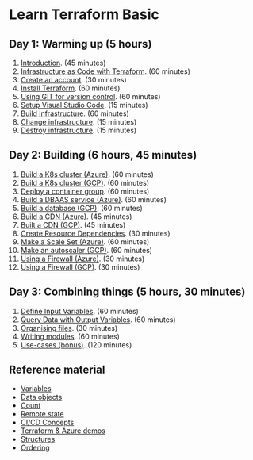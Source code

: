# Learn Terraform Basic

## Day 1: Warming up (5 hours)

1. [Introduction](introduction.md). (45 minutes)
2. [Infrastructure as Code with Terraform](infrastructure-as-code-with-terraform.md). (60 minutes)
3. [Create an account](create-an-account.md). (30 minutes)
4. [Install Terraform](install-terraform.md). (60 minutes)
5. [Using GIT for version control](using-git-for-version-control.md). (60 minutes)
6. [Setup Visual Studio Code](visual-studio-code.md). (15 minutes)
7. [Build infrastructure](build-infrastructure.md). (60 minutes)
8. [Change infrastructure](change-infrastructure.md). (15 minutes)
9. [Destroy infrastructure](destroy-infrastructure.md). (15 minutes)

## Day 2: Building (6 hours, 45 minutes)

1. [Build a K8s cluster (Azure)](build-infrastructure-k8s-cluster-azure.md). (60 minutes)
2. [Build a K8s cluster (GCP)](build-infrastructure-k8s-cluster-gcp.md). (60 minutes)
3. [Deploy a container group](build-infrastructure-container-group.md). (60 minutes)
4. [Build a DBAAS service (Azure)](build-infrastructure-dbaas.md). (60 minutes)
5. [Build a database (GCP)](build-infrastructure-sql-db.md). (60 minutes)
6. [Build a CDN (Azure)](build-infrastructure-cdn-endpoint.md). (45 minutes)
7. [Built a CDN (GCP)](build-infrastructure-cdn-gcp). (45 minutes)
8. [Create Resource Dependencies](create-resource-dependencies.md). (30 minutes)
9. [Make a Scale Set (Azure)](build-infrastructure-scale-set.md). (60 minutes)
10. [Make an autoscaler (GCP)](build-infrastructure-compute-autoscaler.md). (60 minutes)
11. [Using a Firewall (Azure)](build-infrastructure-firewall-azure.md). (30 minutes)
12. [Using a Firewall (GCP)](build-infrastructure-firewall-gcp.md). (30 minutes)

## Day 3: Combining things (5 hours, 30 minutes)

1. [Define Input Variables](define-input-variables.md). (60 minutes)
2. [Query Data with Output Variables](query-data-with-output-variables.md). (60 minutes)
3. [Organising files](organizing-files.md). (30 minutes)
4. [Writing modules](writing-modules.md). (60 minutes)
5. [Use-cases (bonus)](use-cases.md). (120 minutes)

## Reference material

- [Variables](variables.md)
- [Data objects](data.md)
- [Count](count.md)
- [Remote state](remote-state.md)
- [CI/CD Concepts](ci-cd-concepts.md)
- [Terraform & Azure demos](https://github.com/stacksimplify/hashicorp-certified-terraform-associate-on-azure)
- [Structures](structures.md)
- [Ordering](ordering.md)
